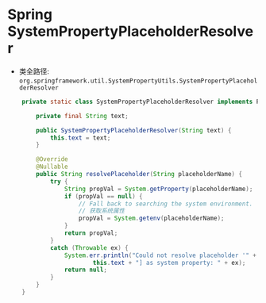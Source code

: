 # Spring SystemPropertyPlaceholderResolver

- 类全路径: `org.springframework.util.SystemPropertyUtils.SystemPropertyPlaceholderResolver`

```java
	private static class SystemPropertyPlaceholderResolver implements PropertyPlaceholderHelper.PlaceholderResolver {

		private final String text;

		public SystemPropertyPlaceholderResolver(String text) {
			this.text = text;
		}

		@Override
		@Nullable
		public String resolvePlaceholder(String placeholderName) {
			try {
				String propVal = System.getProperty(placeholderName);
				if (propVal == null) {
					// Fall back to searching the system environment.
					// 获取系统属性
					propVal = System.getenv(placeholderName);
				}
				return propVal;
			}
			catch (Throwable ex) {
				System.err.println("Could not resolve placeholder '" + placeholderName + "' in [" +
						this.text + "] as system property: " + ex);
				return null;
			}
		}
	}

```
